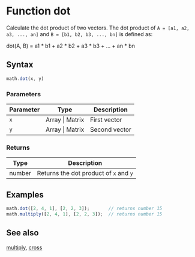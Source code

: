 <!-- Note: This file is automatically generated from source code comments. Changes made in this file will be overridden. -->

# Function dot

Calculate the dot product of two vectors. The dot product of
`A = [a1, a2, a3, ..., an]` and `B = [b1, b2, b3, ..., bn]` is defined as:

   dot(A, B) = a1 * b1 + a2 * b2 + a3 * b3 + ... + an * bn


## Syntax

```js
math.dot(x, y)
```

### Parameters

Parameter | Type | Description
--------- | ---- | -----------
`x` | Array &#124; Matrix | First vector
`y` | Array &#124; Matrix | Second vector

### Returns

Type | Description
---- | -----------
number | Returns the dot product of `x` and `y`


## Examples

```js
math.dot([2, 4, 1], [2, 2, 3]);       // returns number 15
math.multiply([2, 4, 1], [2, 2, 3]);  // returns number 15
```


## See also

[multiply](multiply.md),
[cross](cross.md)
